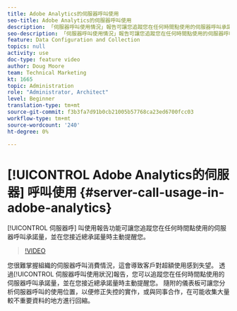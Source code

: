 ```yaml
---
title: Adobe Analytics的伺服器呼叫使用
seo-title: Adobe Analytics的伺服器呼叫使用
description: 「伺服器呼叫使用情況」報告可讓您追蹤您在任何時間點使用的伺服器呼叫承諾量，並在您接近總承諾量時主動提醒您。
seo-description: 「伺服器呼叫使用情況」報告可讓您追蹤您在任何時間點使用的伺服器呼叫承諾量，並在您接近總承諾量時主動提醒您。
feature: Data Configuration and Collection
topics: null
activity: use
doc-type: feature video
author: Doug Moore
team: Technical Marketing
kt: 1665
topic: Administration
role: "Administrator, Architect"
level: Beginner
translation-type: tm+mt
source-git-commit: f3b3fa7d91b0cb21005b57768ca23ed6700fcc03
workflow-type: tm+mt
source-wordcount: '240'
ht-degree: 0%

---
```



# [!UICONTROL Adobe Analytics的伺服器] 呼叫使用  {#server-call-usage-in-adobe-analytics}

[!UICONTROL 伺服器呼] 叫使用報告功能可讓您追蹤您在任何時間點使用的伺服器呼叫承諾量，並在您接近總承諾量時主動提醒您。

>[!VIDEO](https://video.tv.adobe.com/v/23137/?quality=12)

您很難掌握組織的伺服器呼叫消費情況，這會導致客戶對超額使用感到失望。 透過[!UICONTROL 伺服器呼叫使用狀況]報告，您可以追蹤您在任何時間點使用的伺服器呼叫承諾量，並在您接近總承諾量時主動提醒您。 隨附的儀表板可讓您分析伺服器呼叫的使用位置，以便修正失控的實作，或與同事合作，在可能收集大量較不重要資料的地方進行回縮。
